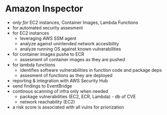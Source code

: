 # Amazon Inspector

* *only for* EC2 instances, Container Images, Lambda Functions
* for automated security assesment
* for EC2 instances
  * leveraging AWS SSM agent
  * analyze against unintended network accesibility
  * analyze running OS against known vulnerabilities
* for container images pushe to ECR
  * assesment of container images as they are pushed
* for lambda functions
  * identifies software vulnerabilities in function code and package deps
  * assesment of functions as they are deployed
* reporting & integration with AWS Security Hub
* send findings to EventBridge
* continous scanning of infra only when needed
  * package vulnerabilities (EC2, ECR, Lambda) - db of CVE
  * network reachability (EC2)
* a risk score is associated with all vulns for priorization
